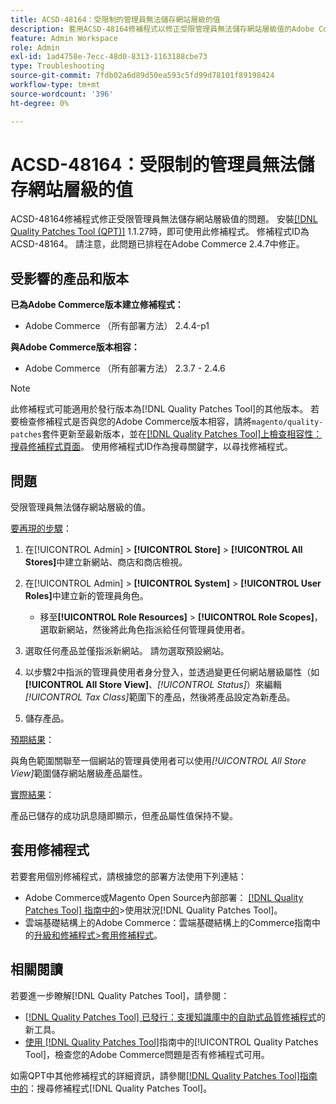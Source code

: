 ```yaml
---
title: ACSD-48164：受限制的管理員無法儲存網站層級的值
description: 套用ACSD-48164修補程式以修正受限管理員無法儲存網站層級值的Adobe Commerce問題。
feature: Admin Workspace
role: Admin
exl-id: 1ad4758e-7ecc-48d0-8313-1163188cbe73
type: Troubleshooting
source-git-commit: 7fdb02a6d89d50ea593c5fd99d78101f89198424
workflow-type: tm+mt
source-wordcount: '396'
ht-degree: 0%

---
```


# ACSD-48164：受限制的管理員無法儲存網站層級的值

ACSD-48164修補程式修正受限管理員無法儲存網站層級值的問題。 安裝[[!DNL Quality Patches Tool (QPT)]](https://experienceleague.adobe.com/zh-hant/docs/commerce-operations/tools/quality-patches-tool/quality-patches-tool-to-self-serve-quality-patches) 1.1.27時，即可使用此修補程式。 修補程式ID為ACSD-48164。 請注意，此問題已排程在Adobe Commerce 2.4.7中修正。

## 受影響的產品和版本

**已為Adobe Commerce版本建立修補程式：**

* Adobe Commerce （所有部署方法） 2.4.4-p1

**與Adobe Commerce版本相容：**

* Adobe Commerce （所有部署方法） 2.3.7 - 2.4.6

>[!NOTE]
>
>此修補程式可能適用於發行版本為[!DNL Quality Patches Tool]的其他版本。 若要檢查修補程式是否與您的Adobe Commerce版本相容，請將`magento/quality-patches`套件更新至最新版本，並在[[!DNL Quality Patches Tool]上檢查相容性：搜尋修補程式頁面](https://experienceleague.adobe.com/tools/commerce-quality-patches/index.html?lang=zh-Hant)。 使用修補程式ID作為搜尋關鍵字，以尋找修補程式。

## 問題

受限管理員無法儲存網站層級的值。

<u>要再現的步驟</u>：

1. 在[!UICONTROL Admin] > **[!UICONTROL Store]** > **[!UICONTROL All Stores]**&#x200B;中建立新網站、商店和商店檢視。
1. 在[!UICONTROL Admin] > **[!UICONTROL System]** > **[!UICONTROL User Roles]**&#x200B;中建立新的管理員角色。

   * 移至&#x200B;**[!UICONTROL Role Resources]** > **[!UICONTROL Role Scopes]**，選取新網站，然後將此角色指派給任何管理員使用者。

1. 選取任何產品並僅指派新網站。 請勿選取預設網站。
1. 以步驟2中指派的管理員使用者身分登入，並透過變更任何網站層級屬性（如&#x200B;**[!UICONTROL All Store View]**、*[!UICONTROL Status]*）來編輯&#x200B;*[!UICONTROL Tax Class]*&#x200B;範圍下的產品，然後將產品設定為新產品。
1. 儲存產品。

<u>預期結果</u>：

與角色範圍關聯至一個網站的管理員使用者可以使用&#x200B;*[!UICONTROL All Store View]*&#x200B;範圍儲存網站層級產品屬性。

<u>實際結果</u>：

產品已儲存的成功訊息隨即顯示，但產品屬性值保持不變。

## 套用修補程式

若要套用個別修補程式，請根據您的部署方法使用下列連結：

* Adobe Commerce或Magento Open Source內部部署： [[!DNL Quality Patches Tool] 指南中的](/help/tools/quality-patches-tool/usage.md)>使用狀況[!DNL Quality Patches Tool]。
* 雲端基礎結構上的Adobe Commerce：雲端基礎結構上的Commerce指南中的[升級和修補程式>套用修補程式](https://experienceleague.adobe.com/docs/commerce-cloud-service/user-guide/develop/upgrade/apply-patches.html?lang=zh-Hant)。

## 相關閱讀

若要進一步瞭解[!DNL Quality Patches Tool]，請參閱：

* [[!DNL Quality Patches Tool] 已發行：支援知識庫中的自助式品質修補程式](https://experienceleague.adobe.com/zh-hant/docs/commerce-operations/tools/quality-patches-tool/quality-patches-tool-to-self-serve-quality-patches)的新工具。
* [使用 [!DNL Quality Patches Tool]](/help/tools/quality-patches-tool/patches-available-in-qpt/check-patch-for-magento-issue-with-magento-quality-patches.md)指南中的[!UICONTROL Quality Patches Tool]，檢查您的Adobe Commerce問題是否有修補程式可用。


如需QPT中其他修補程式的詳細資訊，請參閱[[!DNL Quality Patches Tool]指南中的](https://experienceleague.adobe.com/tools/commerce-quality-patches/index.html?lang=zh-Hant)：搜尋修補程式[!DNL Quality Patches Tool]。
